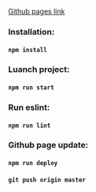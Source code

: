 [Github pages link](https://vladimir-vladimirovich.github.io/mini-jira-gh/)

### Installation:
#### `npm install`

### Luanch project:
#### `npm run start`

### Run eslint:
#### `npm run lint`

### Github page update:
#### `npm run deploy`
#### `git push origin master`